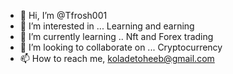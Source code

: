 - 👋 Hi, I’m @Tfrosh001
- 👀 I’m interested in ... Learning and earning
- 🌱 I’m currently learning .. Nft and Forex trading
- 💞️ I’m looking to collaborate on ... Cryptocurrency
- 📫 How to reach me, koladetoheeb@gmail.com

<!---
Tfrosh001/Tfrosh001 is a ✨ special ✨ repository because its `README.md` (this file) appears on your GitHub profile.
You can click the Preview link to take a look at your changes.
--->
